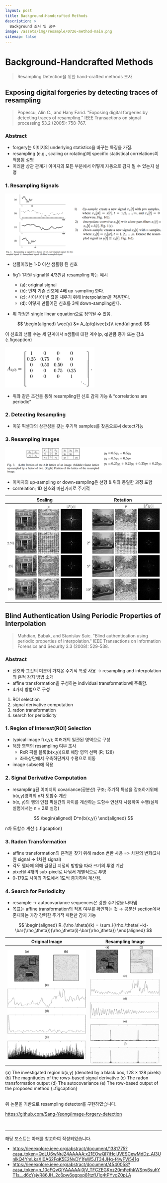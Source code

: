 ```yaml
---
layout: post
title: Background-Handcrafted Methods
description: >
  Background 조사 및 공부
image: /assets/img/resample/0726-method-main.png
sitemap: false
---
```


# Background-Handcrafted Methods

> Resampling Detection을 위한 hand-crafted methods 조사

## Exposing digital forgeries by detecting traces of resampling
> Popescu, Alin C., and Hany Farid. "Exposing digital forgeries by detecting traces of resampling." IEEE Transactions on signal processing 53.2 (2005): 758-767.

### Abstract
- forgery는 이미지의 underlying statistics을 바꾸는 특징을 가짐.
- resampling (e.g., scaling or rotating)에 specific statistical correlations이 적용됨 설명
- 이러한 상관 관계가 이미지의 모든 부분에서 어떻게 자동으로 감지 될 수 있는지 설명

### 1. Resampling Signals

<img src='/assets/img/resample/0726-method-exposing_fig1.png'>


- 샘플이있는 1-D 이산 샘플링 된 신호
- fig1: 1차원 signal을 4/3만큼 resampling 하는 예시
	- (a): original signal
	- (b): 먼저 기존 신호에 4배 up-sampling 한다.
	- (c): 사이사이 빈 값을 채우기 위해 interpolation을 적용한다.
	- (d): 이렇게 만들어진 신호를 3배 down-sampling한다.

- 위 과정은 single linear equation으로 정의될 수 있음.


$$
\begin{aligned}
  \vec{y} &= A_{p/q}\vec{x}\\
\end{aligned}
$$

이 신호의 샘플 수는 세 단계에서 n샘플에 대한 계수(p, q)만큼 증가 또는 감소
{:.figcaption}


<img src='/assets/img/resample/0726-method-matrixA.png'>

- 위와 같은 조건을 통해 resampling된 신호 감지 가능 & “correlations are periodic”


### 2. Detecting Resampling
- 이웃 픽셀과의 상관성을 갖는 주기적 samples를 찾음으로써 detect가능


### 3. Resampling Images

<img src='/assets/img/resample/0726-method-fig3.png'>

- 이미지의 up-sampling or down-sampling은 선형 & 위와 동일한 과정 포함
- correlation; 1D 신호와 마찬가지로 주기적

|Scaling|Rotation|
|--|--|
|<img src='/assets/img/resample/0726-method-scaling.png'>|<img src='/assets/img/resample/0726-method-rotation.png'>|




## Blind Authentication Using Periodic Properties of Interpolation
> Mahdian, Babak, and Stanislav Saic. "Blind authentication using periodic properties of interpolation." IEEE Transactions on Information Forensics and Security 3.3 (2008): 529-538.


### Abstract
- 신호와 그것의 미분이 가져온 주기적 특성 사용 → resampling and interpolation의 흔적 감지 방법 소개
- affine transformation을 구성하는 individual transformation에 주목함.
- 4가지 방법으로 구성
1. ROI selection
2. signal derivative computation
3. radon transformation
4. search for periodicity


### 1. Region of Interest(ROI) Selection
- typical image f(x,y); 여러개의 일관된 영역으로 구성
- 해당 영역의 resampling 여부 조사
	- RxR 픽셀 블록(b(x,y))으로 해당 영역 선택 (R; 128)
	- 좌측상단에서 우측하단까지 수평으로 이동
- image subset에 적용


### 2. Signal Derivative Computation
- resampling된 이미지의 covariance(공분산) 구조; 주기적 특성을 강조하기위해 b(x,y)영역의 n차 도함수 계산
- b(x, y)의 행의 인접 픽셀간의 차이를 계산하는 도함수 연산자 사용하여 수행(실제 실험에서는 n = 2로 설정)

$$
\begin{aligned}
  D^n{b(x,y)}
\end{aligned}
$$

n차 도함수 계산
{:.figcaption}


### 3. Radon Transformation
- affine transformation의 흔적을 찾기 위해 radon 변환 사용 => 차원의 변화(2차원 signal -> 1차원 signal)
- 각도 델타에 의해 결정된 지정의 방향을 따라 크기의 투영 계산
- pixel을 4개의 sub-pixel로 나눠서 개별적으로 투영
- 0-179도 사이의 각도에서 1도씩 증가하며 계산됨.


### 4. Search for Periodicity
- resample → autocovariance sequences은 강한 주기성을 나타냄
- 목표는 affine transformation의 적용 여부를 확인하는 것 → 공분산 section에서 존재하는 가장 강력한 주기적 패턴만 감지 가능

$$
\begin{aligned}
  R_{\rho_\theta}(k) = \sum_i(\rho_\theta(i+k)-\bar{\rho_\theta})(\rho_\theta(i)-\bar{\rho_\theta})
\end{aligned}
$$


|Original Image|Resampling Image|
|--|--|
|<img src='/assets/img/resample/0726-method-ori.png'>|<img src='/assets/img/resample/0726-method-resample.png'>|


(a) The investigated region b(x,y) (denoted by a black box, 128 × 128 pixels)(b) The magnitudes of the rows-based signal derivative (c) The radon transformation output (d) The autocovariance (e) The row-based output of the proposed method
{:.figcaption}


<br>
위 논문을 기반으로 resampling detector를 구현하였습니다.

<https://github.com/Sang-Yeong/image-forgery-detection>

<br>

---

해당 포스트는 아래를 참고하여 작성되었습니다.

- <https://ieeexplore.ieee.org/abstract/document/1381775?casa_token=QdLU6wNrJ24AAAAA:x21EOwQI7iHclJVESCewMdDz_AI3UnlkQ4YmLksXI0A62FqK5E2NyDY1feW5JT34JHg-f4wFVi541g>
- <https://ieeexplore.ieee.org/abstract/document/4540058?casa_token=n_10cFQvGjYAAAAA:0jV_TFCZEGKpz20mFethkWSpv6suhYT1s__d6cYsjyR86JH_2c6pw6ggpxp81tzfU1g4tPYvgZ0pLA>